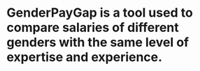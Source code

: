 # GenderPayGap is a tool used to compare salaries of different genders with the same level of expertise and experience.
